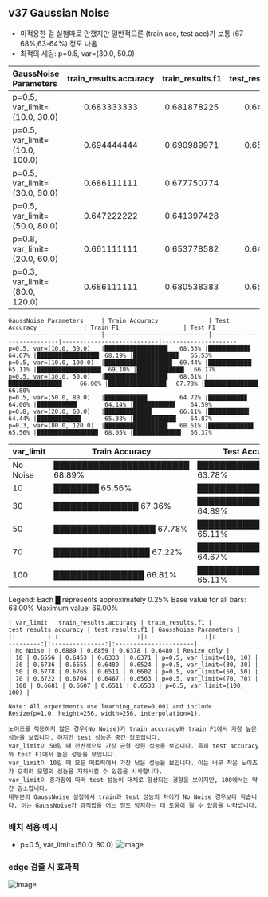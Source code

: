## v37 Gaussian Noise

- 미적용한 걸 실험따로 안했지만 일반적으론 (train acc, test acc)가 보통 (67-68%,63-64%) 정도 나옴
- 최적의 세팅: p=0.5, var=(30.0, 50.0)

| GaussNoise Parameters | train_results.accuracy | train_results.f1 | test_results.accuracy | test_results.f1 |
|:----------------------|:----------------------:|:----------------:|:---------------------:|:---------------:|
| p=0.5, var_limit=(10.0, 30.0) | 0.683333333 | 0.681878225 | 0.646666667 | 0.655314051 |
| p=0.5, var_limit=(10.0, 100.0) | 0.694444444 | 0.690989971 | 0.651111111 | 0.66173726 |
| p=0.5, var_limit=(30.0, 50.0) | 0.686111111 | 0.677750774 | 0.66 | 0.66799589 |
| p=0.5, var_limit=(50.0, 80.0) | 0.647222222 | 0.641397428 | 0.64 | 0.645932098 |
| p=0.8, var_limit=(20.0, 60.0) | 0.661111111 | 0.653778582 | 0.644444444 | 0.648738802 |
| p=0.3, var_limit=(80.0, 120.0) | 0.686111111 | 0.680538383 | 0.655555556 | 0.663676527 |


```
GaussNoise Parameters     | Train Accuracy              | Test Accuracy             | Train F1                  | Test F1
--------------------------|-----------------------------|---------------------------|---------------------------|---------------------
p=0.5, var=(10.0, 30.0)   |█████████████████▋   68.33% |███████████▋       64.67% |█████████████████▍ 68.19% |████████████▋   65.53%
p=0.5, var=(10.0, 100.0)  |██████████████████▉  69.44% |████████████▏      65.11% |██████████████████  69.10% |█████████████▎  66.17%
p=0.5, var=(30.0, 50.0)   |█████████████████▋   68.61% |███████████████     66.00% |████████████████▎  67.78% |██████████████▉  66.80%
p=0.5, var=(50.0, 80.0)   |███████████▉         64.72% |██████████▉        64.00% |███████████▏       64.14% |███████████▋    64.59%
p=0.8, var=(20.0, 60.0)   |█████████████▏       66.11% |███████████▍       64.44% |████████████▍      65.38% |████████████    64.87%
p=0.3, var=(80.0, 120.0)  |█████████████████▋   68.61% |████████████▋      65.56% |█████████████████▏ 68.05% |█████████████▍  66.37%
```
var_limit | Train Accuracy              | Test Accuracy               | Train F1                    | Test F1
----------|------------------------------|------------------------------|------------------------------|-----------------------------
No Noise  |████████████████████████ 68.89% |███████████████ 63.78%        |████████████████████████ 68.59% |███████████████████ 64.80%
10        |████████ 65.56%                |█████████████ 63.33%          |████████ 64.53%                |████████████ 63.71%
30        |███████████████ 67.36%         |██████████████████ 64.89%     |██████████████ 66.55%          |█████████████████ 65.24%
50        |██████████████████ 67.78%      |███████████████████ 65.11%    |██████████████████ 67.65%      |████████████████████ 66.02%
70        |█████████████████ 67.22%       |█████████████████ 64.67%      |█████████████████ 67.04%       |███████████████████ 65.63%
100       |████████████████ 66.81%        |███████████████████ 65.11%    |███████████████ 66.07%         |██████████████████ 65.33%

Legend: Each █ represents approximately 0.25%
Base value for all bars: 63.00%
Maximum value: 69.00%


```
| var_limit | train_results.accuracy | train_results.f1 | test_results.accuracy | test_results.f1 | GaussNoise Parameters |
|:---------:|:----------------------:|:----------------:|:---------------------:|:---------------:|:----------------------|
| No Noise | 0.6889 | 0.6859 | 0.6378 | 0.6480 | Resize only |
| 10 | 0.6556 | 0.6453 | 0.6333 | 0.6371 | p=0.5, var_limit=(10, 10) |
| 30 | 0.6736 | 0.6655 | 0.6489 | 0.6524 | p=0.5, var_limit=(30, 30) |
| 50 | 0.6778 | 0.6765 | 0.6511 | 0.6602 | p=0.5, var_limit=(50, 50) |
| 70 | 0.6722 | 0.6704 | 0.6467 | 0.6563 | p=0.5, var_limit=(70, 70) |
| 100 | 0.6681 | 0.6607 | 0.6511 | 0.6533 | p=0.5, var_limit=(100, 100) |

Note: All experiments use learning_rate=0.001 and include Resize(p=1.0, height=256, width=256, interpolation=1).
```



```
노이즈를 적용하지 않은 경우(No Noise)가 train accuracy와 train F1에서 가장 높은 성능을 보입니다. 하지만 test 성능은 중간 정도입니다.
var_limit이 50일 때 전반적으로 가장 균형 잡힌 성능을 보입니다. 특히 test accuracy와 test F1에서 높은 성능을 보입니다.
var_limit이 10일 때 모든 메트릭에서 가장 낮은 성능을 보입니다. 이는 너무 작은 노이즈가 오히려 모델의 성능을 저하시킬 수 있음을 시사합니다.
var_limit이 증가함에 따라 test 성능이 대체로 향상되는 경향을 보이지만, 100에서는 약간 감소합니다.
대부분의 GaussNoise 설정에서 train과 test 성능의 차이가 No Noise 경우보다 작습니다. 이는 GaussNoise가 과적합을 어느 정도 방지하는 데 도움이 될 수 있음을 나타냅니다.
```

### 배치 적용 예시
- p=0.5, var_limit=(50.0, 80.0)
![image](https://github.com/user-attachments/assets/60c55a82-ab25-4d25-9511-af9abe60330f)

### edge 검출 시 효과적
![image](https://github.com/user-attachments/assets/a03beb6f-0423-41e7-86a4-22f5aa20038f)
